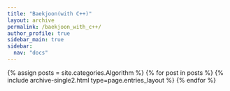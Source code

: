 ```yaml
---
title: "Baekjoon(with C++)"
layout: archive
permalink: /baekjoon_with_c++/
author_profile: true
sidebar_main: true
sidebar:
  nav: "docs"
---
```


{% assign posts = site.categories.Algorithm %}
{% for post in posts %} {% include archive-single2.html type=page.entries_layout %} {% endfor %}
